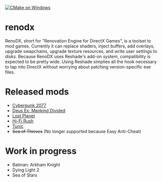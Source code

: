 [![CMake on Windows](https://github.com/clshortfuse/renodx/actions/workflows/cmake-windows.yml/badge.svg)](https://github.com/clshortfuse/renodx/actions/workflows/cmake-windows.yml)

# renodx
RenoDX, short for "Renovation Engine for DirectX Games", is a toolset to mod games. Currently it can replace shaders, inject buffers, add overlays, upgrade swapchains, upgrade texture resources, and write user settings to disks. Because RenoDX uses Reshade's add-on system, compatibility is expected to be pretty wide. Using Reshade simplies all the hook necessary to tap into DirectX without worrying about patching version-specific exe files.

# Released mods

* [Cyberpunk 2077](https://www.nexusmods.com/cyberpunk2077/mods/13912)
* [Deus Ex: Mankind Divided](https://www.nexusmods.com/deusexmankinddivided/mods/28)
* [Lost Planet](https://www.nexusmods.com/lostplanetextremeconditioncoloniesedition/mods/2)
* [Hi-Fi Rush](https://www.nexusmods.com/hifirush/mods/24)
* [Tunic](https://www.nexusmods.com/tunic/mods/8)
* ~~Sea of Thieves~~ (No longer supported because Easy Anti-Cheat)

# Work in progress

* Batman: Arkham Knight
* Dying Light 2
* Sea of Stars
